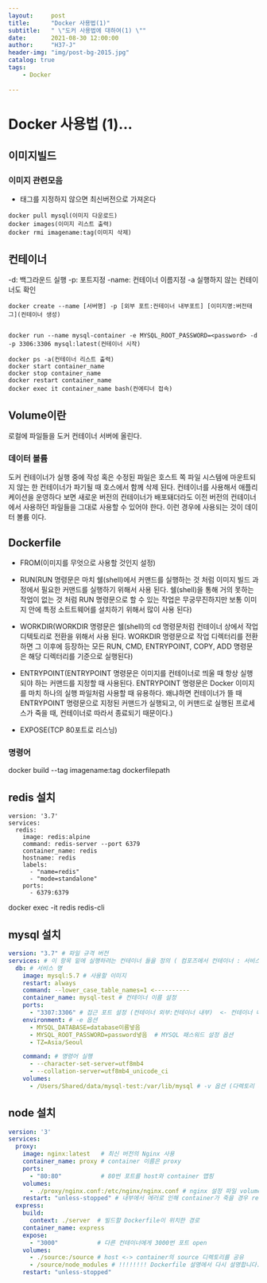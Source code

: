 ```yaml
---
layout:     post
title:      "Docker 사용법(1)"
subtitle:   " \"도커 사용법에 대하여(1) \""
date:       2021-08-30 12:00:00
author:     "H37-J"
header-img: "img/post-bg-2015.jpg"
catalog: true
tags:
    - Docker
  
---
```


# Docker 사용법 (1)...

## 이미지빌드

### 이미지 관련모음
* 태그를 지정하지 않으면 최신버전으로 가져온다
```terminal
docker pull mysql(이미지 다운로드)
docker images(이미지 리스트 출력)
docker rmi imagename:tag(이미지 삭제)
```

## 컨테이너 
-d: 백그라운드 실행
-p: 포트지정 
-name: 컨테이너 이름지정
-a 실행하지 않는 컨테이너도 확인
```terminal
docker create --name [서버명] -p [외부 포트:컨테이너 내부포트] [이미지명:버전태그](컨테이너 생성)


docker run --name mysql-container -e MYSQL_ROOT_PASSWORD=<password> -d -p 3306:3306 mysql:latest(컨테이너 시작)

docker ps -a(컨테이너 리스트 출력)
docker start container_name
docker stop container_name
docker restart container_name
docker exec it container_name bash(컨에티너 접속)
```


## Volume이란
로컬에 파일들을 도커 컨테이너 서버에 올린다.

### 데이터 볼륨

도커 컨테이너가 실행 중에 작성 혹은 수정된 파일은 호스트 쪽 파일 시스템에 마운트되지 않는 한 컨테이너가 파기될 때 호스에서 함께 삭제 된다. 컨테이너를 사용해서 애플리케이션을 운영하다 보면 새로운 버전의 컨테이너가 배포돼더라도 이전 버전의 컨테이너에서 사용하던 파일들을 그대로 사용할 수 있어야 한다. 이런 경우에 사용되는 것이 데이터 볼륨 이다. 

## Dockerfile
* FROM(이미지를 무엇으로 사용할 것인지 설정)

* RUN(RUN 명령문은 마치 쉘(shell)에서 커맨드를 실행하는 것 처럼 이미지 빌드 과정에서 필요한 커맨드를 실행하기 위해서 사용 된다. 쉘(shell)을 통해 거의 못하는 작업이 없는 것 처럼 RUN 명령문으로 할 수 있는 작업은 무궁무진하지만 보통 이미지 안에 특정 소트트웨어를 설치하기 위해서 많이 사용 된다)

* WORKDIR(WORKDIR 명령문은 쉘(shell)의 cd 명령문처럼 컨테이너 상에서 작업 디텍토리로 전환을 위해서 사용 된다. WORKDIR 명령문으로 작업 디렉터리를 전환하면 그 이후에 등장하는 모든 RUN, CMD, ENTRYPOINT, COPY, ADD 명령문은 해당 디렉터리를 기준으로 실행된다)

* ENTRYPOINT(ENTRYPOINT 명령문은 이미지를 컨테이너로 띄울 때 항상 실행되야 하는 커맨드를 지정할 때 사용된다. ENTRYPOINT 명령문은 Docker 이미지를 마치 하나의 실행 파일처럼 사용할 때 유용하다. 왜냐하면 컨테이너가 뜰 때 ENTRYPOINT 명령문으로 지정된 커맨드가 실행되고, 이 커맨드로 실행된 프로세스가 죽을 때, 컨테이너로 따라서 종료되기 때문이다.)

* EXPOSE(TCP 80포트로 리스닝)


### 명령어
docker build --tag imagename:tag dockerfilepath


## redis 설치
```
version: '3.7'
services:
  redis:
    image: redis:alpine
    command: redis-server --port 6379
    container_name: redis
    hostname: redis
    labels:
      - "name=redis"
      - "mode=standalone"
    ports:
      - 6379:6379
```
docker exec -it redis redis-cli


## mysql 설치
```yaml
version: "3.7" # 파일 규격 버전
services: # 이 항목 밑에 실행하려는 컨테이너 들을 정의 ( 컴포즈에서 컨테이너 : 서비스 )
  db: # 서비스 명
    image: mysql:5.7 # 사용할 이미지
    restart: always
    command: --lower_case_table_names=1 <----------
    container_name: mysql-test # 컨테이너 이름 설정
    ports:
      - "3307:3306" # 접근 포트 설정 (컨테이너 외부:컨테이너 내부)  <- 컨테이너 내부는 무조건 3306
    environment: # -e 옵션
      - MYSQL_DATABASE=database이름넣음
      - MYSQL_ROOT_PASSWORD=password넣음  # MYSQL 패스워드 설정 옵션
      - TZ=Asia/Seoul

    command: # 명령어 실행
      - --character-set-server=utf8mb4
      - --collation-server=utf8mb4_unicode_ci
    volumes:
      - /Users/Shared/data/mysql-test:/var/lib/mysql # -v 옵션 (다렉토리 마운트 설정)
```

## node 설치
```yaml
version: '3'
services:
  proxy:
    image: nginx:latest   # 최신 버전의 Nginx 사용
    container_name: proxy # container 이름은 proxy
    ports: 
      - "80:80"           # 80번 포트를 host와 container 맵핑
    volumes:
      - ./proxy/nginx.conf:/etc/nginx/nginx.conf # nginx 설정 파일 volume 맵핑
    restart: "unless-stopped" # 내부에서 에러로 인해 container가 죽을 경우 restart
  express:
    build:
      context: ./server  # 빌드할 Dockerfile이 위치한 경로
    container_name: express
    expose:
      - "3000"           # 다른 컨테이너에게 3000번 포트 open
    volumes:
      - ./source:/source # host <-> container의 source 디렉토리를 공유
      - /source/node_modules # !!!!!!!! Dockerfile 설명에서 다시 설명합니다.
    restart: "unless-stopped"
```


